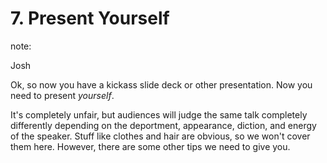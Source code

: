 # 7. Present Yourself

note:

Josh

Ok, so now you have a kickass slide deck or other
presentation.  Now you need to present _yourself_.

It's completely unfair, but audiences will judge the same
talk completely differently depending on the deportment,
appearance, diction, and energy of the speaker.  Stuff like 
clothes and hair are obvious, so we won't cover them here.
However, there are some other tips we need to give you.